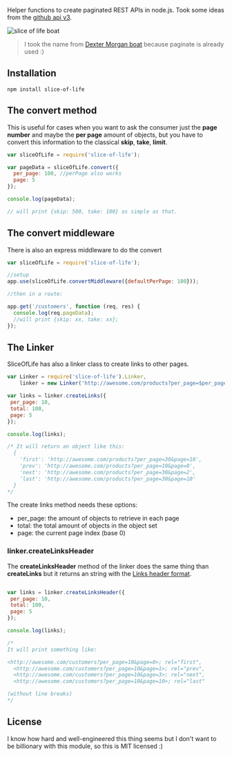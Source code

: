Helper functions to create paginated REST APIs in node.js. Took some ideas from the [github api v3](http://developer.github.com/v3/#pagination). 

![slice of life boat](http://aux.iconpedia.net/uploads/1050712019.png)

> I took the name from [Dexter Morgan boat](http://dexter.wikia.com/wiki/Slice_of_Life) because paginate is already used :)

## Installation

	npm install slice-of-life

## The convert method

This is useful for cases when you want to ask the consumer just the **page number** and maybe the **per page** amount of objects, but you have to convert this information to the classical **skip**, **take**, **limit**.

~~~javascript
var sliceOfLife = require('slice-of-life');

var pageData = sliceOfLife.convert({
  per_page: 100, //perPage also works
  page: 5
});

console.log(pageData);

// will print {skip: 500, take: 100} as simple as that.  
~~~

## The convert middleware

There is also an express middleware to do the convert

~~~javascript
var sliceOfLife = require('slice-of-life');

//setup
app.use(sliceOfLife.convertMiddleware({defaultPerPage: 100}));

//then in a route:

app.get('/customers', function (req, res) {
  console.log(req.pageData);
  //will print {skip: xx, take: xx};
});
~~~

## The Linker

SliceOfLife has also a linker class to create links to other pages.

~~~javascript
var Linker = require('slice-of-life').Linker,
	linker = new Linker('http://awesome.com/products?per_page=$per_page&page=$page');

var links = linker.createLinks({
 per_page: 10,
 total: 100,
 page: 5
});

console.log(links);

/* It will return an object like this:
  {
    'first': 'http://awesome.com/products?per_page=30&page=10',
	'prev': 'http://awesome.com/products?per_page=10&page=0',
	'next': 'http://awesome.com/products?per_page=30&page=2',
	'last': 'http://awesome.com/products?per_page=30&page=10'
  }
*/
~~~

The create links method needs these options:

-  per_page: the amount of objects to retrieve in each page 
-  total: the total amount of objects in the object set
-  page: the current page index (base 0)

### linker.createLinksHeader

The **createLinksHeader** method of the linker does the same thing than **createLinks** but it returns an string with the [Links header format](http://www.w3.org/Protocols/9707-link-header.html).

~~~javascript

var links = linker.createLinksHeader({
 per_page: 10,
 total: 100,
 page: 5
});

console.log(links);

/*
It will print something like:

<http://awesome.com/customers?per_page=10&page=0>; rel="first",
  <http://awesome.com/customers?per_page=10&page=1>; rel="prev",
  <http://awesome.com/customers?per_page=10&page=3>; rel="next",
  <http://awesome.com/customers?per_page=10&page=10>; rel="last"

(without line breaks)
*/
~~~

## License

I know how hard and well-engineered this thing seems but I don't want to be billionary with this module, so this is MIT licensed :)